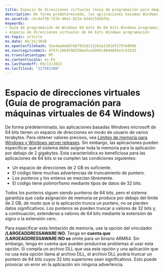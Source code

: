 ```yaml
---
title: Espacio de direcciones virtuales (Guía de programación para máquinas virtuales de 64 Windows)
description: De forma predeterminada, las aplicaciones basadas Windows microsoft de 64 bits tienen un espacio de direcciones en modo de usuario de varios terabytes.
ms.assetid: c5c4af39-727e-46e1-821e-8342c555bf4c
keywords:
- Guía de programación de Windows 64 bits de 64 bits Windows programación, espacio de direcciones virtuales
- espacio de direcciones virtuales de 64 bits Windows programación
ms.topic: article
ms.date: 05/31/2018
ms.openlocfilehash: 91e4aa6eb67ebf931d1152b3a1101df2757e899b
ms.sourcegitcommit: d75fc10b9f0825bbe5ce5045c90d4045e3c53243
ms.translationtype: MT
ms.contentlocale: es-ES
ms.lasthandoff: 09/13/2021
ms.locfileid: "127581300"
---
```

# <a name="virtual-address-space-programming-guide-for-64-bit-windows"></a>Espacio de direcciones virtuales (Guía de programación para máquinas virtuales de 64 Windows)

De forma predeterminada, las aplicaciones basadas Windows microsoft de 64 bits tienen un espacio de direcciones en modo de usuario de varios terabytes. Para obtener valores precisos, vea [Límites de memoria para Windows y Windows server releases](/windows/desktop/Memory/memory-limits-for-windows-releases). Sin embargo, las aplicaciones pueden especificar que el sistema debe asignar toda la memoria para la aplicación por debajo de 2 gigabytes. Esta característica es beneficiosa para las aplicaciones de 64 bits si se cumplen las condiciones siguientes:

-   Un espacio de direcciones de 2 GB es suficiente.
-   El código tiene muchas advertencias de truncamiento de puntero.
-   Los punteros y los enteros se mezclan libremente.
-   El código tiene polimorfismo mediante tipos de datos de 32 bits.

Todos los punteros siguen siendo punteros de 64 bits, pero el sistema garantiza que cada asignación de memoria se produce por debajo del límite de 2 GB, de modo que si la aplicación trunca un puntero, no se pierden datos significativos. Los punteros se pueden truncar a valores de 32 bits y, a continuación, extenderse a valores de 64 bits mediante la extensión de signo o la extensión cero.

Para especificar esta limitación de memoria, use la opción del vinculador **/LARGEADDRESSAWARE:NO.** Tenga en **cuenta que /LARGEADDRESSAWARE:NO se** omite para un binario ARM64. Sin embargo, tenga en cuenta que pueden producirse problemas al usar esta opción. Si compila un archivo DLL que usa esta opción y una aplicación que no usa esta opción llama al archivo DLL, el archivo DLL podría truncar un puntero de 64 bits cuyos 32 bits superiores sean significativos. Esto puede provocar un error en la aplicación sin ninguna advertencia.

 

 
